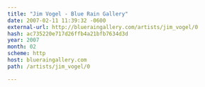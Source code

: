 ```yaml
---
title: "Jim Vogel - Blue Rain Gallery"
date: 2007-02-11 11:39:32 -0600
external-url: http://blueraingallery.com/artists/jim_vogel/0
hash: ac735220e717d26ffb4a21bfb7634d3d
year: 2007
month: 02
scheme: http
host: blueraingallery.com
path: /artists/jim_vogel/0

---
```



